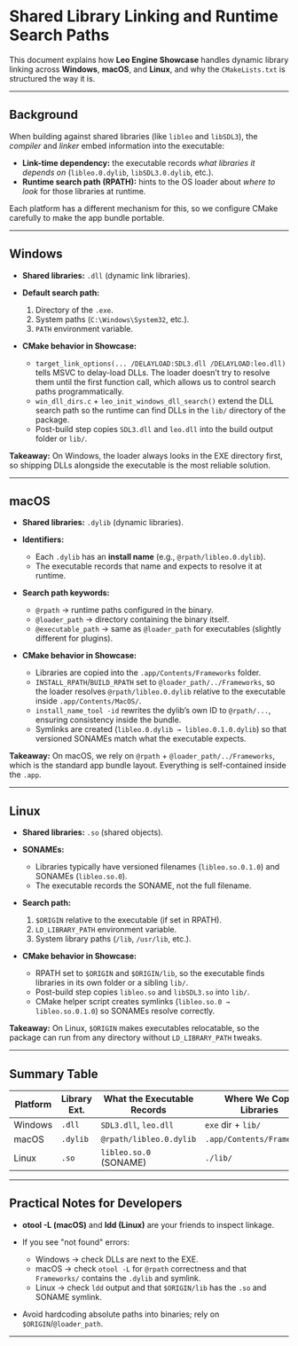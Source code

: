 # Shared Library Linking and Runtime Search Paths

This document explains how **Leo Engine Showcase** handles dynamic library linking across **Windows**, **macOS**, and **Linux**, and why the `CMakeLists.txt` is structured the way it is.

---

## Background

When building against shared libraries (like `libleo` and `libSDL3`), the *compiler* and *linker* embed information into the executable:

* **Link-time dependency:** the executable records *what libraries it depends on* (`libleo.0.dylib`, `libSDL3.0.dylib`, etc.).
* **Runtime search path (RPATH):** hints to the OS loader about *where to look* for those libraries at runtime.

Each platform has a different mechanism for this, so we configure CMake carefully to make the app bundle portable.

---

## Windows

* **Shared libraries:** `.dll` (dynamic link libraries).

* **Default search path:**

  1. Directory of the `.exe`.
  2. System paths (`C:\Windows\System32`, etc.).
  3. `PATH` environment variable.

* **CMake behavior in Showcase:**

  * `target_link_options(... /DELAYLOAD:SDL3.dll /DELAYLOAD:leo.dll)` tells MSVC to delay-load DLLs. The loader doesn’t try to resolve them until the first function call, which allows us to control search paths programmatically.
  * `win_dll_dirs.c` + `leo_init_windows_dll_search()` extend the DLL search path so the runtime can find DLLs in the `lib/` directory of the package.
  * Post-build step copies `SDL3.dll` and `leo.dll` into the build output folder or `lib/`.

**Takeaway:** On Windows, the loader always looks in the EXE directory first, so shipping DLLs alongside the executable is the most reliable solution.

---

## macOS

* **Shared libraries:** `.dylib` (dynamic libraries).

* **Identifiers:**

  * Each `.dylib` has an **install name** (e.g., `@rpath/libleo.0.dylib`).
  * The executable records that name and expects to resolve it at runtime.

* **Search path keywords:**

  * `@rpath` → runtime paths configured in the binary.
  * `@loader_path` → directory containing the binary itself.
  * `@executable_path` → same as `@loader_path` for executables (slightly different for plugins).

* **CMake behavior in Showcase:**

  * Libraries are copied into the `.app/Contents/Frameworks` folder.
  * `INSTALL_RPATH`/`BUILD_RPATH` set to `@loader_path/../Frameworks`, so the loader resolves `@rpath/libleo.0.dylib` relative to the executable inside `.app/Contents/MacOS/`.
  * `install_name_tool -id` rewrites the dylib’s own ID to `@rpath/...`, ensuring consistency inside the bundle.
  * Symlinks are created (`libleo.0.dylib → libleo.0.1.0.dylib`) so that versioned SONAMEs match what the executable expects.

**Takeaway:** On macOS, we rely on `@rpath` + `@loader_path/../Frameworks`, which is the standard app bundle layout. Everything is self-contained inside the `.app`.

---

## Linux

* **Shared libraries:** `.so` (shared objects).

* **SONAMEs:**

  * Libraries typically have versioned filenames (`libleo.so.0.1.0`) and SONAMEs (`libleo.so.0`).
  * The executable records the SONAME, not the full filename.

* **Search path:**

  1. `$ORIGIN` relative to the executable (if set in RPATH).
  2. `LD_LIBRARY_PATH` environment variable.
  3. System library paths (`/lib`, `/usr/lib`, etc.).

* **CMake behavior in Showcase:**

  * RPATH set to `$ORIGIN` and `$ORIGIN/lib`, so the executable finds libraries in its own folder or a sibling `lib/`.
  * Post-build step copies `libleo.so` and `libSDL3.so` into `lib/`.
  * CMake helper script creates symlinks (`libleo.so.0 → libleo.so.0.1.0`) so SONAMEs resolve correctly.

**Takeaway:** On Linux, `$ORIGIN` makes executables relocatable, so the package can run from any directory without `LD_LIBRARY_PATH` tweaks.

---

## Summary Table

| Platform | Library Ext. | What the Executable Records | Where We Copy Libraries    | Runtime Path Setting         |
| -------- | ------------ | --------------------------- | -------------------------- | ---------------------------- |
| Windows  | `.dll`       | `SDL3.dll`, `leo.dll`       | `exe` dir + `lib/`         | EXE dir + PATH               |
| macOS    | `.dylib`     | `@rpath/libleo.0.dylib`     | `.app/Contents/Frameworks` | `@loader_path/../Frameworks` |
| Linux    | `.so`        | `libleo.so.0` (SONAME)      | `./lib/`                   | `$ORIGIN`, `$ORIGIN/lib`     |

---

## Practical Notes for Developers

* **otool -L (macOS)** and **ldd (Linux)** are your friends to inspect linkage.
* If you see "not found" errors:

  * Windows → check DLLs are next to the EXE.
  * macOS → check `otool -L` for `@rpath` correctness and that `Frameworks/` contains the `.dylib` and symlink.
  * Linux → check `ldd` output and that `$ORIGIN/lib` has the `.so` and SONAME symlink.
* Avoid hardcoding absolute paths into binaries; rely on `$ORIGIN`/`@loader_path`.

---


